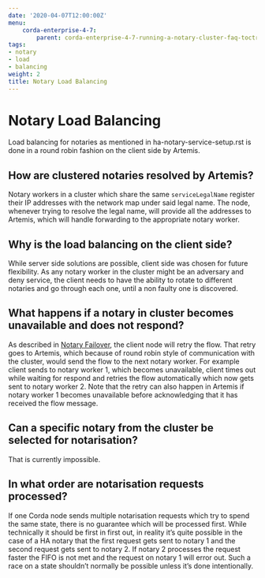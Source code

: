 ```yaml
---
date: '2020-04-07T12:00:00Z'
menu:
    corda-enterprise-4-7:
        parent: corda-enterprise-4-7-running-a-notary-cluster-faq-toctree
tags:
- notary
- load
- balancing
weight: 2
title: Notary Load Balancing
---
```



# Notary Load Balancing

Load balancing for notaries as mentioned in ha-notary-service-setup.rst is done in a round robin fashion
on the client side by Artemis.


## How are clustered notaries resolved by Artemis?

Notary workers in a cluster which share the same `serviceLegalName` register their IP addresses with the network map under said legal name.
The node, whenever trying to resolve the legal name, will provide all the addresses to Artemis, which will handle forwarding
to the appropriate notary worker.


## Why is the load balancing on the client side?

While server side solutions are possible, client side was chosen for future flexibility. As any notary worker in the
cluster might be an adversary and deny service, the client needs to have the ability to rotate to different notaries and go
through each one, until a non faulty one is discovered.


## What happens if a notary in cluster becomes unavailable and does not respond?

As described in [Notary Failover](notary-failover.md), the client node will retry the flow. That retry goes to Artemis, which because of round
robin style of communication with the cluster, would send the flow to the next notary worker. For example client sends to notary worker 1, which
becomes unavailable, client times out while waiting for respond and retries the flow automatically which now gets sent to notary worker 2. Note that
the retry can also happen in Artemis if notary worker 1 becomes unavailable before acknowledging that it has received the flow message.


## Can a specific notary from the cluster be selected for notarisation?

That is currently impossible.


## In what order are notarisation requests processed?

If one Corda node sends multiple notarisation requests which try to spend the same state, there is no guarantee which will be processed first.
While technically it should be first in first out, in reality it’s quite possible in the case of a HA notary that the first request gets sent
to notary 1 and the second request gets sent to notary 2. If notary 2 processes the request faster the FIFO is not met and the request on notary
1 will error out. Such a race on a state shouldn’t normally be possible unless it’s done intentionally.

